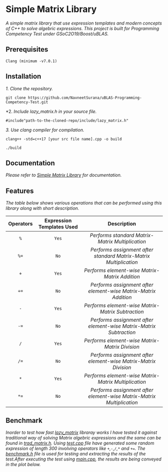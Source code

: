 
# Simple Matrix Library
 *A simple matrix library that use expression templates and modern concepts of C++ to solve algebric expressions. This project is built for Programming Competency Test under GSoC2O19/Boost/uBLAS.*
## Prerequisites
```
Clang (minimum -v7.0.1)
```
## Installation 
*1.  Clone the repository.*
```
git clone https://github.com/NavneetSurana/uBLAS-Programming-Competency-Test.git
```  
*2.  *Include lazy_matrix.h in your source file.*
```
#include"path-to-the-cloned-repo/include/lazy_matrix.h"
```  
*3. Use clang compiler for compilation.*
```
clang++ -std=c++17 [your src file name].cpp -o build
```
```
./build
```
## Documentation
*Please refer to [Simple Matrix Library](https://navneetsurana.github.io/uBLAS-Programming-Competency-Test) for documentation.*
## Features
*The table below shows various operations that can be performed using this library along with short description.*

| Operators | Expression Templates Used|Description|
|:---:|:--------------------------:|:-----------:|
| `%`  |   `Yes` | *Performs standard Matrix-Matrix Multiplication*|
| `%=` |   `No`  | *Performs assignment after standard Matrix-Matrix Multiplication*|
| `+`  |   `Yes` | *Performs element-wise Matrix-Matrix Addition*|
| `+=` |   `No`  | *Performs assignment after element-wise Matrix-Matrix Addition*|
| `-`  |   `Yes` | *Performs element-wise Matrix-Matrix Subtraction*|
| `-=` |   `No`  | *Performs assignment after element-wise Matrix-Matrix Subtraction*|
| `/`  |   `Yes` | *Performs element-wise Matrix-Matrix Division*|
| `/=` |   `No`  | *Performs assignment after element-wise Matrix-Matrix Division*|
| `*`  |   `Yes` | *Performs element-wise Matrix-Matrix Multiplication*|
| `*=` |   `No`  | *Performs assignment after element-wise Matrix-Matrix Multiplication*|
## Benchmark
*Inorder to test how fast [lazy_matrix](innclude/lazy_matrix.h) libraray works I have tested it against traditional way of solving Matrix algebric expressions and the same can be found in [trad_matrix.h](include/trad_matrix.h). Using [test.cpp](test.cpp) file have generated some random expression of length 300 involving operators like `+`,`-`,`/`,`*` and  `+=`. The [benchmark.h](include/benchmark.h) file is used for testing and extracting the results of the test.After executing the test using [main.cpp](main.cpp), the results are being conveyed in the plot below.*



